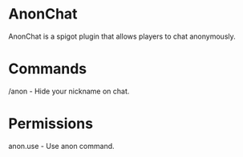 # AnonChat
AnonChat is a spigot plugin that allows players to chat anonymously.

# Commands
/anon - Hide your nickname on chat.

# Permissions
anon.use - Use anon command.
